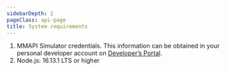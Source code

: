 ```yaml
---
sidebarDepth: 2
pageClass: api-page
title: System requirements
---
```


1.  MMAPI Simulator credentials. This information can be obtained in your personal developer account on <a href="https://developer.mobilemoneyapi.io/" target="_blank">Developer’s Portal</a>.
2.  Node.js: 16.13.1 LTS or higher
